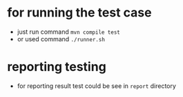# for running the test case
 - just run command ```mvn compile test```
 - or used command ```./runner.sh```
# reporting testing
 - for reporting result test could be see in ```report``` directory 